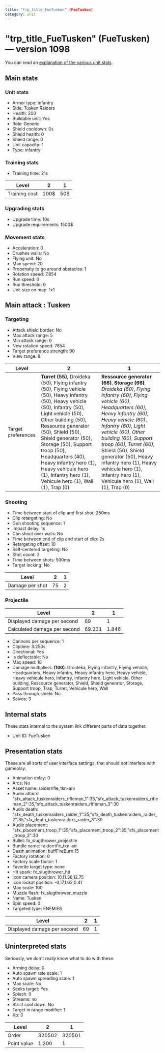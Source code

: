 ```yaml
---
title: "trp_title_FueTusken" (FueTusken)
category: unit
---
```


# "trp_title_FueTusken" (FueTusken) — version 1098

You can read an [explanation  of the various unit stats](unitexplained.md).

## Main stats

### Unit stats

  * Armor type: infantry
  * Side: Tusken Raiders
  * Health: 200
  * Buildable unit: Yes
  * Role: Generic
  * Shield cooldown: 0s
  * Shield health: 0
  * Shield range: 0
  * Unit capacity: 1
  * Type: infantry

### Training stats

  * Training time: 21s

|Level        |2   |1  |
|-------------|----|---|
|Training cost|100$|50$|


### Upgrading stats

  * Upgrade time: 10s
  * Upgrade requirements: 1500$

### Movement stats

  * Acceleration: 0
  * Crushes walls: No
  * Flying unit: No
  * Max speed: 20
  * Propensity to go around obstacles: 1
  * Rotation speed: 7.854
  * Run speed: 0
  * Run threshold: 0
  * Unit size on map: 1x1

## Main attack : Tusken

### Targeting

  * Attack shield border: No
  * Max attack range: 5
  * Min attack range: 0
  * New rotation speed: 7854
  * Target preference strength: 90
  * View range: 8

|Level             |2                                                                                                                                                                                                                                                                                                                                                                                                        |1                                                                                                                                                                                                                                                                                                                                                                                                                                  |
|------------------|---------------------------------------------------------------------------------------------------------------------------------------------------------------------------------------------------------------------------------------------------------------------------------------------------------------------------------------------------------------------------------------------------------|-----------------------------------------------------------------------------------------------------------------------------------------------------------------------------------------------------------------------------------------------------------------------------------------------------------------------------------------------------------------------------------------------------------------------------------|
|Target preferences|**Turret (55)**, Droideka (50), Flying infantry (50), Flying vehicle (50), Heavy infantry (50), Heavy vehicle (50), Infantry (50), Light vehicle (50), Other building (50), Ressource generator (50), Shield (50), Shield generator (50), Storage (50), Support troop (50), Headquarters (40), Heavy infantry hero (1), Heavy vehicule hero (1), Infantry hero (1), Vehicule hero (1), Wall (1), Trap (0)|**Ressource generator (66)**, **Storage (66)**, _Droideka (60)_, _Flying infantry (60)_, _Flying vehicle (60)_, _Headquarters (60)_, _Heavy infantry (60)_, _Heavy vehicle (60)_, _Infantry (60)_, _Light vehicle (60)_, _Other building (60)_, _Support troop (60)_, _Turret (60)_, Shield (50), Shield generator (50), Heavy infantry hero (1), Heavy vehicule hero (1), Infantry hero (1), Vehicule hero (1), Wall (1), Trap (0)|


### Shooting

  * Time between start of clip and first shot: 250ms
  * Clip retargeting: No
  * Gun shooting sequence: 1
  * Impact delay: 1s
  * Can shoot over walls: No
  * Time between end of clip and start of clip: 2s
  * Retargeting offset: 10
  * Self-centered targeting: No
  * Shot count: 3
  * Time between shots: 500ms
  * Target locking: No

|Level          |2 |1|
|---------------|--|-|
|Damage per shot|75|2|


### Projectile

|Level                       |2     |1    |
|----------------------------|------|-----|
|Displayed damage per second |69    |1    |
|Calculated damage per second|69.231|1.846|


  * Cannons per sequence: 1
  * Cliptime: 3.250s
  * Directional: Yes
  * Is deflectable: No
  * Max speed: 18
  * Damage multipliers: **(100)**: Droideka, Flying infantry, Flying vehicle, Headquarters, Heavy infantry, Heavy infantry hero, Heavy vehicle, Heavy vehicule hero, Infantry, Infantry hero, Light vehicle, Other building, Ressource generator, Shield, Shield generator, Storage, Support troop, Trap, Turret, Vehicule hero, Wall
  * Pass through shield: No
  * Salvos: 3

## Internal stats

These stats internal to the system link different parts of data together.

  * Unit ID: FueTusken

## Presentation stats

These are all sorts of user interface settings, that should not interfere with gameplay.

  * Animation delay: 0
  * Arcs: No
  * Asset name: raiderrifle_tkn-ani
  * Audio attack: "sfx_attack_tuskenraiders_rifleman_1":35,"sfx_attack_tuskenraiders_rifleman_2":35,"sfx_attack_tuskenraiders_rifleman_3":30
  * Audio death: "sfx_death_tuskenraiders_raider_1":35,"sfx_death_tuskenraiders_raider_2":35,"sfx_death_tuskenraiders_raider_3":30
  * Audio placement: "sfx_placement_troop_1":35,"sfx_placement_troop_2":35,"sfx_placement_troop_3":30
  * Bullet: fx_slugthrower_projectile
  * Bundle name: raiderrifle_tkn-ani
  * Death animation: buffFireBurn:15
  * Factory rotation: 0
  * Factory scale factor: 1
  * Favorite target type: none
  * Hit spark: fx_slugthrower_hit
  * Icon camera position: 10,11.38,12.75
  * Icon lookat position: -0.17,1.62,0.41
  * Max scale: 100
  * Muzzle flash: fx_slugthrower_muzzle
  * Name: Tusken
  * Spin speed: 0
  * Targeted type: ENEMIES

|Level                      |2 |1|
|---------------------------|--|-|
|Displayed damage per second|69|1|


## Uninterpreted stats

Seriously, we don't really know what to do with these.

  * Arming delay: 0
  * Auto spawn rate scale: 1
  * Auto spawn spreading scale: 1
  * Max scale: No
  * Seeks target: Yes
  * Splash: 0
  * Streams: no
  * Strict cool down: No
  * Target in range modifier: 1
  * Xp: 0

|Level      |2     |1     |
|-----------|------|------|
|Order      |320502|320501|
|Point value|1.200 |1     |


